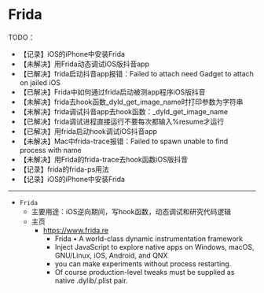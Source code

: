 # Frida

TODO：

* 【记录】iOS的iPhone中安装Frida
* 【未解决】用Frida动态调试iOS版抖音app
* 【已解决】frida启动抖音app报错：Failed to attach need Gadget to attach on jailed iOS
* 【已解决】Frida中如何通过frida启动被测app程序iOS版抖音
* 【未解决】frida去hook函数_dyld_get_image_name时打印参数为字符串
* 【未解决】frida调试抖音app去hook函数：_dyld_get_image_name
* 【已解决】frida调试进程直接运行不要每次都输入%resume才运行
* 【已解决】用frida启动hook调试iOS抖音app
* 【未解决】Mac中frida-trace报错：Failed to spawn unable to find process with name
* 【未解决】用Frida的frida-trace去hook函数iOS版抖音
* 【记录】frida的frida-ps用法
* 【记录】iOS的iPhone中安装Frida

---

* `Frida`
  * 主要用途：iOS逆向期间，写hook函数，动态调试和研究代码逻辑
  * 主页
    * https://www.frida.re
      * Frida • A world-class dynamic instrumentation framework
      * Inject JavaScript to explore native apps on Windows, macOS, GNU/Linux, iOS, Android, and QNX
      * you can make experiments without process restarting.
      * Of course production-level tweaks must be supplied as native .dylib/.plist pair.
